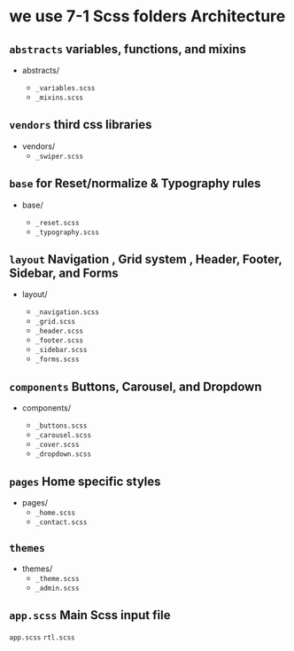 # we use 7-1 Scss folders Architecture

## `abstracts` variables, functions, and mixins

- abstracts/

  - `_variables.scss`
  - `_mixins.scss`

## `vendors` third css libraries

- vendors/
  - `_swiper.scss`

## `base` for Reset/normalize & Typography rules

- base/

  - `_reset.scss`
  - `_typography.scss`

## `layout` Navigation , Grid system , Header, Footer, Sidebar, and Forms

- layout/

  - `_navigation.scss`
  - `_grid.scss`
  - `_header.scss`
  - `_footer.scss`
  - `_sidebar.scss`
  - `_forms.scss`

## `components` Buttons, Carousel, and Dropdown

- components/

  - `_buttons.scss`
  - `_carousel.scss`
  - `_cover.scss`
  - `_dropdown.scss`

## `pages` Home specific styles

- pages/
  - `_home.scss`
  - `_contact.scss`

## `themes`

- themes/
  - `_theme.scss`
  - `_admin.scss`

## `app.scss` Main Scss input file

`app.scss`
`rtl.scss`
